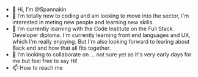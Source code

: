 - 👋 Hi, I’m @Spannakin
- 👀 I’m totally new to coding and am looking to move into the sector, I'm interested in meting new people and learning new skills. 
- 🌱 I’m currently learning with the Code Institute on the Full Stack Developer diploma. I'm currently learning front end languages and UX, which I'm really
enjoying. But I'm also looking forward to learing about Back end and how that all fits together.
- 💞️ I’m looking to collaborate on ... not sure yet as it's very early days for me but feel free to say Hi!
- 📫 How to reach me 

<!---
Spannakin/Spannakin is a ✨ special ✨ repository because its `README.md` (this file) appears on your GitHub profile.
You can click the Preview link to take a look at your changes.
--->
